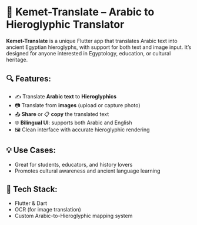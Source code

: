 # 🏺 Kemet-Translate – Arabic to Hieroglyphic Translator

**Kemet-Translate** is a unique Flutter app that translates Arabic text into ancient Egyptian hieroglyphs, with support for both text and image input. It’s designed for anyone interested in Egyptology, education, or cultural heritage.

## 🔍 Features:
- ✍️ Translate **Arabic text** to **Hieroglyphics**
- 📷 Translate from **images** (upload or capture photo)
- 📤 **Share** or 📋 **copy** the translated text
- 🌐 **Bilingual UI**: supports both Arabic and English
- 🖼️ Clean interface with accurate hieroglyphic rendering

## 💡 Use Cases:
- Great for students, educators, and history lovers
- Promotes cultural awareness and ancient language learning

## 🚀 Tech Stack:
- Flutter & Dart
- OCR (for image translation)
- Custom Arabic-to-Hieroglyphic mapping system
